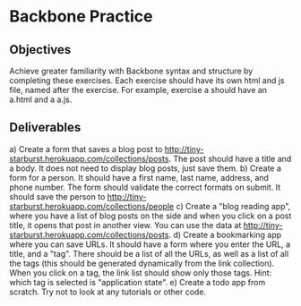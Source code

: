 # Backbone Practice

## Objectives

Achieve greater familiarity with Backbone syntax and structure by completing these exercises. Each exercise should have its own html and js file, named after the exercise. For example, exercise a should have an a.html and a a.js.

## Deliverables

a) Create a form that saves a blog post to http://tiny-starburst.herokuapp.com/collections/posts. The post should have a title and a body. It does not need to display blog posts, just save them.
b) Create a form for a person. It should have a first name, last name, address, and phone number. The form should validate the correct formats on submit. It should save the person to http://tiny-starburst.herokuapp.com/collections/people
c) Create a "blog reading app", where you have a list of blog posts on the side and when you click on a post title, it opens that post in another view. You can use the data at http://tiny-starburst.herokuapp.com/collections/posts.
d) Create a bookmarking app where you can save URLs. It should have a form where you enter the URL, a title, and a "tag". There should be a list of all the URLs, as well as a list of all the tags (this should be generated dynamically from the link collection). When you click on a tag, the link list should show only those tags. Hint: which tag is selected is "application state".
e) Create a todo app from scratch. Try not to look at any tutorials or other code.
